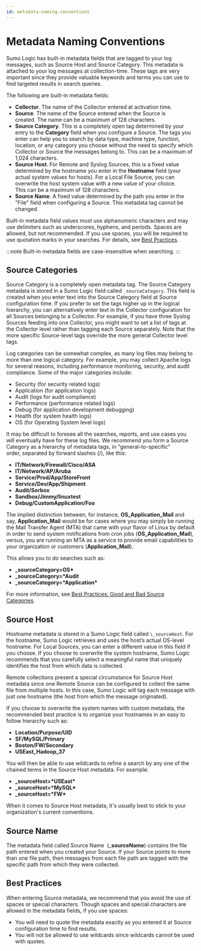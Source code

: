 ```yaml
---
id: metadata-naming-conventions
---
```


# Metadata Naming Conventions

Sumo Logic has built-in metadata fields that are tagged to your log messages, such as Source Host and Source Category. This metadata is attached to your log messages at collection-time. These tags are very important since they provide valuable keywords and terms you can use to find targeted results in search queries. 

The following are built-in metadata fields:

 * **Collector**. The name of the Collector entered at activation time.
 * **Source**. The name of the Source entered when the Source is created. The name can be a maximum of 128 characters.
 * **Source Category**. This is a completely open tag determined by your entry to the **Category** field when you configure a Source. The tags you enter can help you to search by data type, machine type, function, location, or any category you choose without the need to specify which Collector or Source the messages belong to. This can be a maximum of 1,024 characters.
 * **Source Host**. For Remote and Syslog Sources, this is a fixed value determined by the hostname you enter in the **Hostname** field (your actual system values for hosts). For a Local File Source, you can overwrite the host system value with a new value of your choice. This can be a maximum of 128 characters.
 * **Source Name**. A fixed value determined by the path you enter in the "File" field when configuring a Source. This metadata tag cannot be changed.

Built-in metadata field values must use alphanumeric characters and may use delimiters such as underscores, hyphens, and periods. Spaces are allowed, but not recommended. If you use spaces, you will be required to use quotation marks in your searches. For details, see [Best Practices](#best-practices). 

:::note
Built-in metadata fields are case-insensitive when searching.
:::

## Source Categories

Source Category is a completely open metadata tag. The Source Category metadata is stored in a Sumo Logic field called `_sourceCategory`. This field is created when you enter text into the Source Category field at Source configuration time. If you prefer to set the tags higher up in the logical hierarchy, you can alternatively enter text in the Collector configuration for all Sources belonging to a Collector. For example, if you have three Syslog Sources feeding into one Collector, you might want to set a list of tags at the Collector level rather than tagging each Source separately. Note that the more specific Source-level tags override the more general Collector level tags. 

Log categories can be somewhat complex, as many log files may belong to more than one logical category. For example, you may collect Apache logs for several reasons, including performance monitoring, security, and audit compliance. Some of the major categories include:

 * Security (for security related logs)
 * Application (for application logs)
 * Audit (logs for audit compliance)
 * Performance (performance related logs)
 * Debug (for application development debugging)
 * Health (for system health logs)
 * OS (for Operating System level logs)

It may be difficult to foresee all the searches, reports, and use cases you will eventually have for these log files. We recommend you form a Source Category as a hierarchy of metadata tags, in "general-to-specific" order, separated by forward slashes (/), like this:

 * **IT/Network/Firewall/Cisco/ASA**
 * **IT/Network/AP/Aruba**
 * **Service/Prod/App/StoreFront**
 * **Service/Dev/App/Shipment**
 * **Audit/Sorbox**
 * **Sandbox/Jimmy/linuxtest**
 * **Debug/CustomApplication/Foo**

The implied distinction between, for instance, **OS_Application_Mail** and say, **Application_Mail** would be for cases where you may simply be running the Mail Transfer Agent (MTA) that came with your flavor of Linux by default in order to send system notifications from cron jobs (**OS_Application_Mail**), versus, you are running an MTA as a service to provide email capabilities to your organization or customers (**Application_Mail**).

This allows you to do searches such as:

 * **\_sourceCategory=OS\***
 * **\_sourceCategory=\*Audit**
 * **\_sourceCategory=\*Application\***

For more information, see [Best Practices: Good and Bad Source Categories](../../design-deployment/best-practices-source-categories.md). 

## Source Host

Hostname metadata is stored in a Sumo Logic field called `\_sourceHost`. For the hostname, Sumo Logic retrieves and uses the host’s actual OS-level hostname. For Local Sources, you can enter a different value in this field if you choose. If you choose to overwrite the system hostname, Sumo Logic recommends that you carefully select a meaningful name that uniquely identifies the host from which data is collected. 

Remote collections present a special circumstance for Source Host metadata since one Remote Source can be configured to collect the same file from multiple hosts. In this case, Sumo Logic will tag each message with just one hostname (the host from which the message originated).

If you choose to overwrite the system names with custom metadata, the recommended best practice is to organize your hostnames in an easy to follow hierarchy such as:

 * **Location/Purpose/UID**
 * **SF/MySQL/Primary**
 * **Boston/FW/Secondary**
 * **USEast_Hadoop_37**

You will then be able to use wildcards to refine a search by any one of the chained terms in the Source Host metadata. For example:

 * **\_sourceHost=\*USEast\***
 * **\_sourceHost=\*MySQL\***
 * **\_sourceHost=\*FW\***

When it comes to Source Host metadata, it's usually best to stick to your organization's current conventions. 

## Source Name

The metadata field called Source Name  (\_**sourceName**) contains the file path entered when you created your Source. If your Source points to more than one file path, then messages from each file path are tagged with the specific path from which they were collected.

## Best Practices

When entering Source metadata, we recommend that you avoid the use of spaces or special characters. Though spaces and special characters are allowed in the metadata fields, if you use spaces:

 * You will need to quote the metadata exactly as you entered it at Source configuration time to find results.
 * You will not be allowed to use wildcards since wildcards cannot be used with quotes.
